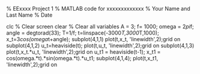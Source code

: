 % EExxxx Project 1
% MATLAB code for xxxxxxxxxxxxx
% Your Name and Last Name
% Date

clc      % Clear screen 
clear    % Clear all variables
A = 3; f= 1000; omega = 2*pi*f; 
angle = degtorad(33); T=1/f;
t=linspace(-3000*T,3000*T,1000);
x_t=3*cos(omega*t+angle);
subplot(4,1,1)
plot(t,x_t, 'linewidth',2);grid on
subplot(4,1,2)
u_t=heaviside(t);
plot(t,u_t, 'linewidth',2);grid on
subplot(4,1,3)
plot(t,x_t.*u_t, 'linewidth',2);grid on
u_t1 = heaviside(t-1);
x_t1 = cos(omega.*t).*sin(omega.*t).*u_t1;
subplot(4,1,4);
plot(t,x_t1, 'linewidth',2);grid on

